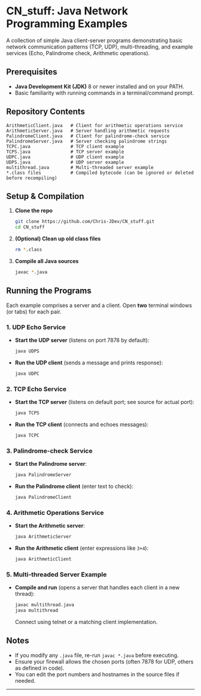 # CN\_stuff: Java Network Programming Examples

A collection of simple Java client-server programs demonstrating basic network communication patterns (TCP, UDP), multi-threading, and example services (Echo, Palindrome check, Arithmetic operations).

## Prerequisites

* **Java Development Kit (JDK)** 8 or newer installed and on your PATH.
* Basic familiarity with running commands in a terminal/command prompt.

## Repository Contents

```
ArithmeticClient.java   # Client for arithmetic operations service
ArithmeticServer.java   # Server handling arithmetic requests
PalindromeClient.java   # Client for palindrome-check service
PalindromeServer.java   # Server checking palindrome strings
TCPC.java               # TCP client example
TCPS.java               # TCP server example
UDPC.java               # UDP client example
UDPS.java               # UDP server example
multithread.java        # Multi-threaded server example
*.class files           # Compiled bytecode (can be ignored or deleted before recompiling)
```

## Setup & Compilation

1. **Clone the repo**

   ```bash
   git clone https://github.com/Chris-JDev/CN_stuff.git
   cd CN_stuff
   ```

2. **(Optional) Clean up old class files**

   ```bash
   rm *.class
   ```

3. **Compile all Java sources**

   ```bash
   javac *.java
   ```

## Running the Programs

Each example comprises a server and a client. Open **two** terminal windows (or tabs) for each pair.

### 1. UDP Echo Service

* **Start the UDP server** (listens on port 7878 by default):

  ```bash
  java UDPS
  ```
* **Run the UDP client** (sends a message and prints response):

  ```bash
  java UDPC
  ```

### 2. TCP Echo Service

* **Start the TCP server** (listens on default port; see source for actual port):

  ```bash
  java TCPS
  ```
* **Run the TCP client** (connects and echoes messages):

  ```bash
  java TCPC
  ```

### 3. Palindrome-check Service

* **Start the Palindrome server**:

  ```bash
  java PalindromeServer
  ```
* **Run the Palindrome client** (enter text to check):

  ```bash
  java PalindromeClient
  ```

### 4. Arithmetic Operations Service

* **Start the Arithmetic server**:

  ```bash
  java ArithmeticServer
  ```
* **Run the Arithmetic client** (enter expressions like `3+4`):

  ```bash
  java ArithmeticClient
  ```

### 5. Multi-threaded Server Example

* **Compile and run** (opens a server that handles each client in a new thread):

  ```bash
  javac multithread.java
  java multithread
  ```

  Connect using telnet or a matching client implementation.

## Notes

* If you modify any `.java` file, re-run `javac *.java` before executing.
* Ensure your firewall allows the chosen ports (often 7878 for UDP, others as defined in code).
* You can edit the port numbers and hostnames in the source files if needed.

---
